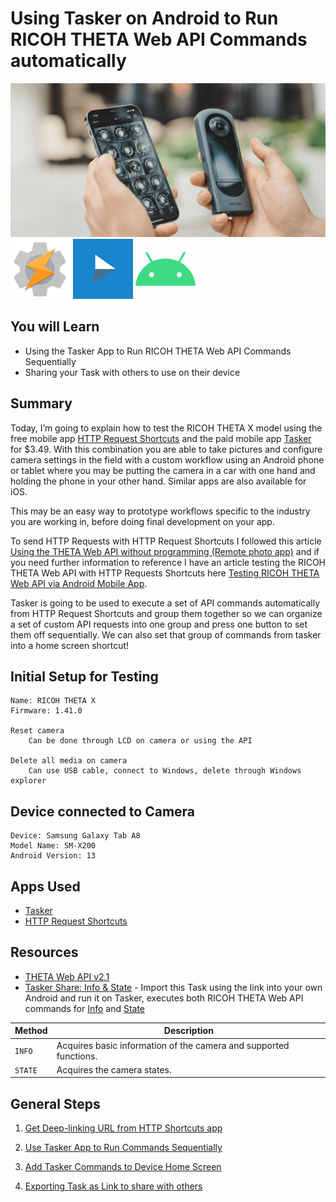 # Using Tasker on Android to Run RICOH THETA Web API Commands automatically
![thetaX](images/thetaX.png)
![taskericon](images/icon/android-chrome-96x96.png)
![httpreqicon](images/icon/httpreqshort96.png)
<svg role="img" fill="#3DDC84" viewBox="0 0 24 24" xmlns="http://www.w3.org/2000/svg" width="96px" height="96px" ><title>Android</title><path d="M17.523 15.3414c-.5511 0-.9993-.4486-.9993-.9997s.4483-.9993.9993-.9993c.5511 0 .9993.4483.9993.9993.0001.5511-.4482.9997-.9993.9997m-11.046 0c-.5511 0-.9993-.4486-.9993-.9997s.4482-.9993.9993-.9993c.5511 0 .9993.4483.9993.9993 0 .5511-.4483.9997-.9993.9997m11.4045-6.02l1.9973-3.4592a.416.416 0 00-.1521-.5676.416.416 0 00-.5676.1521l-2.0223 3.503C15.5902 8.2439 13.8533 7.8508 12 7.8508s-3.5902.3931-5.1367 1.0989L4.841 5.4467a.4161.4161 0 00-.5677-.1521.4157.4157 0 00-.1521.5676l1.9973 3.4592C2.6889 11.1867.3432 14.6589 0 18.761h24c-.3435-4.1021-2.6892-7.5743-6.1185-9.4396"/></svg>

## You will Learn
* Using the Tasker App to Run RICOH THETA Web API Commands Sequentially
* Sharing your Task with others to use on their device



## Summary 
Today, I’m going to explain how to test the RICOH THETA X model using the free mobile app [HTTP Request Shortcuts](https://play.google.com/store/apps/details?id=ch.rmy.android.http_shortcuts) and the paid mobile app [Tasker](https://play.google.com/store/apps/details?id=net.dinglisch.android.taskerm&hl=en_US&gl=US) for $3.49. With this combination you are able to take pictures and configure camera settings in the field with a custom workflow using an Android phone or tablet where you may be putting the camera in a car with one hand and holding the phone in your other hand. Similar apps are also available for iOS.

This may be an easy way to prototype workflows specific to the industry you are working in, before doing final development on your app.

To send HTTP Requests with HTTP Request Shortcuts I followed this article [Using the THETA Web API without programming (Remote photo app)](https://community.theta360.guide/t/using-the-theta-web-api-without-programming-remote-photo-app/4796) and if you need further information to reference I have an article testing the RICOH THETA Web API with HTTP Requests Shortcuts here [Testing RICOH THETA Web API via Android Mobile App](https://community.theta360.guide/t/testing-ricoh-theta-web-api-via-android-mobile-app/8797).

Tasker is going to be used to execute a set of API commands automatically from HTTP Request Shortcuts and group them together so we can organize a set of custom API requests into one group and press one button to set them off sequentially. We can also set that group of commands from tasker into a home screen shortcut!

## Initial Setup for Testing

    Name: RICOH THETA X
    Firmware: 1.41.0
    
    Reset camera
        Can be done through LCD on camera or using the API
    
    Delete all media on camera
        Can use USB cable, connect to Windows, delete through Windows explorer

## Device connected to Camera

    Device: Samsung Galaxy Tab A8
    Model Name: SM-X200
    Android Version: 13

## Apps Used
* [Tasker](https://play.google.com/store/apps/details?id=net.dinglisch.android.taskerm&hl=en_US&gl=US)
* [HTTP Request Shortcuts](https://play.google.com/store/apps/details?id=ch.rmy.android.http_shortcuts)

## Resources
* [THETA Web API v2.1](https://github.com/ricohapi/theta-api-specs/tree/main/theta-web-api-v2.1)
* [Tasker Share: Info & State](https://taskernet.com/shares/?user=AS35m8kajU17RlSqYXioAiOHtz3ZH5t63ZQqxoCjEdiCgDA2BoPfS9yYJ9gHtpObgWBbv9I%3D&id=Task%3AInfo+And+State) - Import this Task using the link into your own Android and run it on Tasker, executes both RICOH THETA Web API commands for [Info](https://github.com/ricohapi/theta-api-specs/blob/main/theta-web-api-v2.1/protocols/info.md) and [State](https://github.com/ricohapi/theta-api-specs/blob/main/theta-web-api-v2.1/protocols/state.md)

| Method      | Description                          |
| ----------- | ------------------------------------ |
| `INFO`      | Acquires basic information of the camera and supported functions.  |
| `STATE`     | Acquires the camera states. |


## General Steps
1. [Get Deep-linking URL from HTTP Shortcuts app](http-req-tut.md)

2. [Use Tasker App to Run Commands Sequentially](tasker-tut.md)

3. [Add Tasker Commands to Device Home Screen](homescreen-tut.md)

4. [Exporting Task as Link to share with others](export-tut.md)